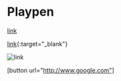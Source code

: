 # Playpen

[link](http://www.google.com/)

[link](http://www.google.com/){:target="_blank"}

![link](https://img.shields.io/badge/coverage-80%25-yellowgreen)


[button url="http://www.google.com"]
